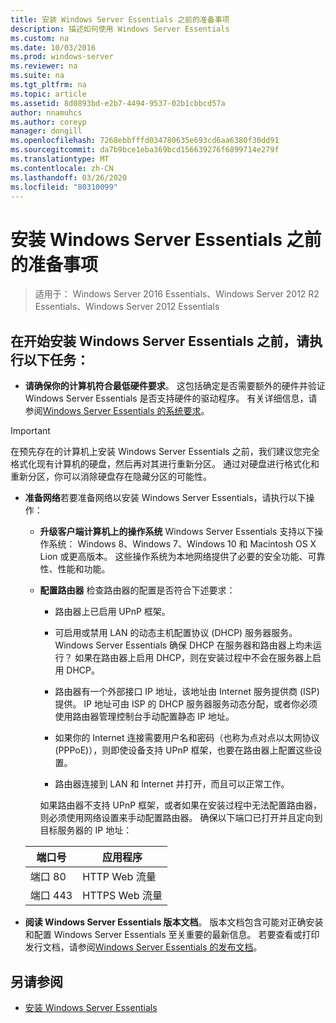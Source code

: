 ```yaml
---
title: 安装 Windows Server Essentials 之前的准备事项
description: 描述如何使用 Windows Server Essentials
ms.custom: na
ms.date: 10/03/2016
ms.prod: windows-server
ms.reviewer: na
ms.suite: na
ms.tgt_pltfrm: na
ms.topic: article
ms.assetid: 8d0893bd-e2b7-4494-9537-02b1cbbcd57a
author: nnamuhcs
ms.author: coreyp
manager: dongill
ms.openlocfilehash: 7268ebbfffd034780635e693cd6aa6380f30dd91
ms.sourcegitcommit: da7b9bce1eba369bcd156639276f6899714e279f
ms.translationtype: MT
ms.contentlocale: zh-CN
ms.lasthandoff: 03/26/2020
ms.locfileid: "80310099"
---
```

# <a name="before-you-install-windows-server-essentials"></a>安装 Windows Server Essentials 之前的准备事项

>适用于： Windows Server 2016 Essentials、Windows Server 2012 R2 Essentials、Windows Server 2012 Essentials

##  <a name="before-you-begin-your-installation-of--windows-server-essentials-perform-the-following-tasks"></a><a name="BKMK_BeforeYouBegin"></a>在开始安装 Windows Server Essentials 之前，请执行以下任务：  

-   **请确保你的计算机符合最低硬件要求**。 这包括确定是否需要额外的硬件并验证 Windows Server Essentials 是否支持硬件的驱动程序。 有关详细信息，请参阅[Windows Server Essentials 的系统要求](../get-started/system-requirements.md)。   

> [!IMPORTANT]
> 在预先存在的计算机上安装 Windows Server Essentials 之前，我们建议您完全格式化现有计算机的硬盘，然后再对其进行重新分区。 通过对硬盘进行格式化和重新分区，你可以消除硬盘存在隐藏分区的可能性。  

- **准备网络**若要准备网络以安装 Windows Server Essentials，请执行以下操作：  


  - **升级客户端计算机上的操作系统** Windows Server Essentials 支持以下操作系统： Windows 8、Windows 7、Windows 10 和 Macintosh OS X Lion 或更高版本。 这些操作系统为本地网络提供了必要的安全功能、可靠性、性能和功能。  

  - **配置路由器** 检查路由器的配置是否符合下述要求：  

    -   路由器上已启用 UPnP 框架。  

    -   可启用或禁用 LAN 的动态主机配置协议 (DHCP) 服务器服务。  Windows Server Essentials 确保 DHCP 在服务器和路由器上均未运行？ 如果在路由器上启用 DHCP，则在安装过程中不会在服务器上启用 DHCP。  

    -   路由器有一个外部接口 IP 地址，该地址由 Internet 服务提供商 (ISP) 提供。 IP 地址可由 ISP 的 DHCP 服务器服务动态分配，或者你必须使用路由器管理控制台手动配置静态 IP 地址。  

    -   如果你的 Internet 连接需要用户名和密码（也称为点对点以太网协议 (PPPoE)），则即使设备支持 UPnP 框架，也要在路由器上配置这些设置。  

    -   路由器连接到 LAN 和 Internet 并打开，而且可以正常工作。  

    如果路由器不支持 UPnP 框架，或者如果在安装过程中无法配置路由器，则必须使用网络设置来手动配置路由器。 确保以下端口已打开并且定向到目标服务器的 IP 地址：  

  |端口号|应用程序|  
  |-----------------|-----------------|  
  |端口 80|HTTP Web 流量|  
  |端口 443|HTTPS Web 流量|  


- **阅读 Windows Server Essentials 版本文档**。 版本文档包含可能对正确安装和配置 Windows Server Essentials 至关重要的最新信息。 若要查看或打印发行文档，请参阅[Windows Server Essentials 的发布文档](../get-started/release-notes.md)。  

## <a name="see-also"></a>另请参阅  

-   [安装 Windows Server Essentials](Install-Windows-Server-Essentials.md)

